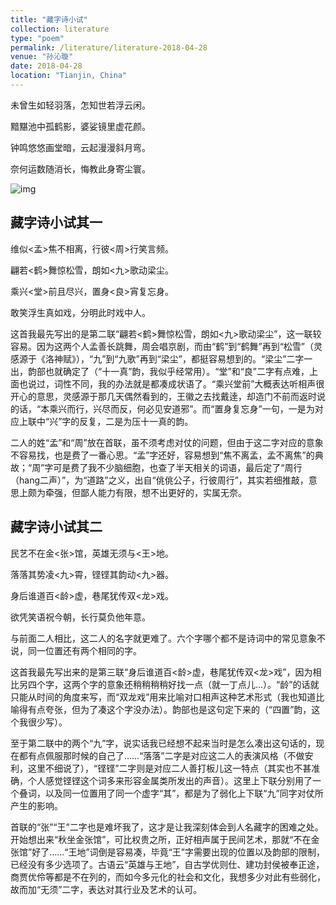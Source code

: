 ```yaml
---
title: "藏字诗小试"
collection: literature
type: "poem"
permalink: /literature/literature-2018-04-28
venue: "孙沁璇"
date: 2018-04-28
location: "Tianjin, China"
---
```



未曾生如轻羽落，怎知世若浮云闲。

黯黮池中孤鹤影，婆娑镜里虚花颜。

钟鸣悠悠画堂暗，云起漫漫斜月弯。

奈何运数随消长，悔教此身寄尘寰。

![img](https://sunqinxuan.github.io/images/literature-2018-04-28-img1.webp)

## 藏字诗小试其一

维似<孟>焦不相离，行彼<周>行笑言频。

翩若<鹤>舞惊松雪，朗如<九>歌动梁尘。

乘兴<堂>前且尽兴，置身<良>宵复忘身。

敢笑浮生真如戏，分明此时戏中人。

这首我最先写出的是第二联“翩若<鹤>舞惊松雪，朗如<九>歌动梁尘”，这一联较容易。因为这两个人孟善长跳舞，周会唱京剧，而由“鹤”到“鹤舞”再到“松雪”（灵感源于《洛神赋》），“九”到“九歌”再到“梁尘”，都挺容易想到的。“梁尘”二字一出，韵部也就确定了（“十一真”韵，我似乎经常用）。“堂”和“良”二字有点难，上面也说过，词性不同，我的办法就是都凑成状语了。“乘兴堂前”大概表达听相声很开心的意思，灵感源于那几天偶然看到的，王徽之去找戴逹，却造门不前而返时说的话，“本乘兴而行，兴尽而反，何必见安道邪”。而“置身复忘身”一句，一是为对应上联中“兴”字的反复，二是为压十一真的韵。

二人的姓“孟”和“周”放在首联，虽不须考虑对仗的问题，但由于这二字对应的意象不容易找，也是费了一番心思。“孟”字还好，容易想到“焦不离孟，孟不离焦”的典故；“周”字可是费了我不少脑细胞，也查了半天相关的词语，最后定了“周行（hang二声）”，为“道路”之义，出自“佻佻公子，行彼周行”，其实若细推敲，意思上颇为牵强，但鄙人能力有限，想不出更好的，实属无奈。

## 藏字诗小试其二

民艺不在金<张>馆，英雄无须与<王>地。

落落其势凌<九>霄，铿铿其韵动<九>器。

身后谁道百<龄>虚，巷尾犹传双<龙>戏。

欲凭笑语祝今朝，长行莫负他年意。

与前面二人相比，这二人的名字就更难了。六个字哪个都不是诗词中的常见意象不说，同一位置还有两个相同的字。

这首我最先写出来的是第三联“身后谁道百<龄>虚，巷尾犹传双<龙>戏”，因为相比另四个字，这两个字的意象还稍稍稍稍好找一点（就一丁点儿…）。“龄”的话就只能从时间的角度来写，而“双龙戏”用来比喻对口相声这种艺术形式（我也知道比喻得有点夸张，但为了凑这个字没办法）。韵部也是这句定下来的（“四置”韵，这个我很少写）。

至于第二联中的两个“九”字，说实话我已经想不起来当时是怎么凑出这句话的，现在都有点佩服那时候的自己了……“落落”二字是对应这二人的表演风格（不做安利，这里不细说了），“铿铿”二字则是对应二人善打板儿这一特点（其实也不甚准确，个人感觉铿铿这个词多来形容金属类所发出的声音）。这里上下联分别用了一个叠词，以及同一位置用了同一个虚字“其”，都是为了弱化上下联“九”同字对仗所产生的影响。

首联的“张”“王”二字也是难坏我了，这才是让我深刻体会到人名藏字的困难之处。开始想出来“秋坐金张馆”，可比权贵之所，正好相声属于民间艺术，那就“不在金张馆”好了……“王地”词倒是容易凑，毕竟“王”字需要出现的位置以及韵部的限制，已经没有多少选项了。古语云“英雄与王地”，自古学优则仕、建功封侯被奉正途，商贾优伶等都是不在列的，而如今多元化的社会和文化，我想多少对此有些弱化，故而加“无须”二字，表达对其行业及艺术的认可。
